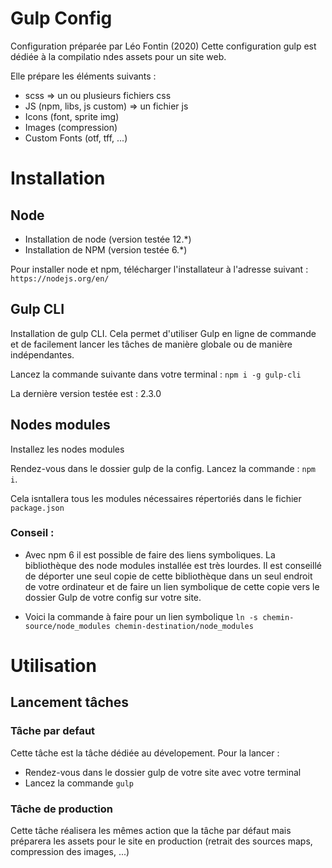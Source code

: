 # Gulp Config

Configuration préparée par Léo Fontin (2020) Cette configuration gulp est dédiée à la compilatio ndes assets pour un site web.

Elle prépare les éléments suivants :

- scss => un ou plusieurs fichiers css
- JS (npm, libs, js custom) => un fichier js
- Icons (font, sprite img)
- Images (compression)
- Custom Fonts (otf, tff, ...)

# Installation
## Node 
- Installation de node (version testée 12.*)
- Installation de NPM (version testée 6.*)

Pour installer node et npm, télécharger l'installateur à l'adresse suivant : `https://nodejs.org/en/`

## Gulp CLI
Installation de gulp CLI. Cela permet d'utiliser Gulp en ligne de commande et de facilement lancer les tâches de manière globale ou de manière indépendantes.

Lancez la commande suivante dans votre terminal : `npm i -g gulp-cli`

La dernière version testée est : 2.3.0

## Nodes modules

Installez les nodes modules

Rendez-vous dans le dossier gulp de la config. Lancez la commande : `npm i`.

Cela isntallera tous les modules nécessaires répertoriés dans le fichier `package.json`

### Conseil : 

- Avec npm 6 il est possible de faire des liens symboliques. La bibliothèque des node modules installée est très lourdes. Il est conseillé de déporter une seul copie de cette bibliothèque dans un seul endroit de votre ordinateur et de faire un lien symbolique de cette copie vers le dossier Gulp de votre config sur votre site.

- Voici la commande à faire pour un lien symbolique `ln -s chemin-source/node_modules chemin-destination/node_modules`

# Utilisation
## Lancement tâches
### Tâche par defaut

Cette tâche est la tâche dédiée au dévelopement. Pour la lancer :

- Rendez-vous dans le dossier gulp de votre site avec votre terminal
- Lancez la commande `gulp`

### Tâche de production

Cette tâche réalisera les mêmes action que la tâche par défaut mais préparera les assets pour le site en production (retrait des sources maps, compression des images, ...)

